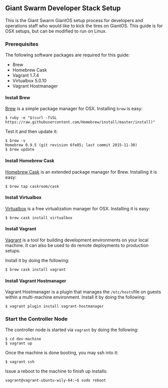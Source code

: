 ## Giant Swarm Developer Stack Setup
This is the Giant Swarm GiantOS setup process for developers and operations staff who would like to kick the tires on GiantOS. This guide is for OSX setups, but can be modified to run on Linux.

### Prerequisites
The following software packages are required for this guide:

* Brew
* Homebrew Cask
* Vagrant 1.7.4
* Virtualbox 5.0.10
* Vagrant Hostmanager

#### Install Brew
[Brew](http://brew.sh/) is a simple package manager for OSX. Installing `brew` is easy:

```
$ ruby -e "$(curl -fsSL https://raw.githubusercontent.com/Homebrew/install/master/install)"
```

Test it and then update it:

```
$ brew -v
Homebrew 0.9.5 (git revision 6fe85; last commit 2015-11-30)
$ brew update
```

#### Install Homebrew Cask
[Homebrew Cask](http://caskroom.io/) is an extended package manager for Brew. Installing it is easy:

```
$ brew tap caskroom/cask
```

#### Install Virtualbox
[Virtualbox](https://www.virtualbox.org/wiki/Downloads) is a free virtualization manager for OSX. Installing it is easy:

```
$ brew cask install virtualbox
```

#### Install Vagrant
[Vagrant]() is a tool for building development environments on your local machine. It can also be used to do remote deployments to production setups.

Install it by doing the following:

```
$ brew cask install vagrant
```

#### Install Vagrant Hostmanager
Vagrant Hostmanager is a plugin that manages the `/etc/hosts`file on guests within a multi-machine environment. Install it by doing the following:

```
$ vagrant plugin install vagrant-hostmanager
```

### Start the Controller Node
The controller node is started via `vagrant` by doing the following:

```
$ cd dev-machine
$ vagrant up
```

Once the machine is done booting, you may ssh into it:

```
$ vagrant ssh
```

Issue a reboot to the machine to finish up installs:

```
vagrant@vagrant-ubuntu-wily-64:~$ sudo reboot
```

